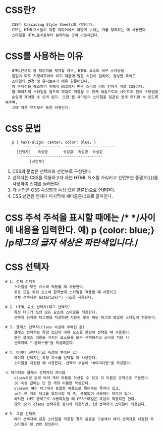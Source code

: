 # CSS란?
	   CSS는 Cascading Style Sheets의 약자이다.
	   CSS는 HTML요소들이 각종 미디어에서 어떻게 보이는 가를 정의하는 데 사용한다.
	   스타일을 HTML문서로부터 분리하는 것이 가능해진다.

# CSS를 사용하는 이유
	   HTML만으로 웹 페이지를 제작할 경우, HTML 요소의 세부 스타일을
	   일일이 따로 지정해주어야 하기 때문에 많은 시간이 걸리며, 완성한 후에도
	   스타일의 변경 및 유지보수가 매우 힘들어진다.
	   이 문제점을 해소하기 위해서 W3C에서 만든 스타일 시트 언어가 바로 CSS이다.
	   웹 페이지의 스타일을 별도의 파일로 저장할 수 있게 해줌으로써 사이트의 전체 스타일을
	   손쉽게 제어할 수 있게 된다. 또한 웹 사이트의 스타일을 일관성 있게 유지할 수 있도록 해주며,
	   그에 따른 유지보수 또한 쉬워진다.

# CSS 문법
	   p { text-align: center; color: blue; }
		    ---   -----------  -------- ------  ------
		 [선택자]   속성명       속성값  속성명  속성값
	       -------------------------------------
		       [선언부]

   1. CSS의 문법은 선택자와 선언부로 구성된다.
   2. 선택자는 CSS를 적용하고자 하는 HTML 요소를 가리키고
       선언부는 중괄호({})를 사용하여 전체를 둘러싼다.
   3. 각 선언은 CSS 속성명과 속성 값을 콜론(:)으로 연결한다.
   4. CSS 선언은 언제나 마지막에 세미콜론(;)으로 끝마친다.

CSS 주석
   주석을 표시할 때에는 /* */사이에 내용을 입력한다.
   예) p {color: blue;} /*p태그의 글자 색상은 파란색입니다.*/
===============================================================
# CSS 선택자
	# 1. 전체 선택자
		스타일을 모든 요소에 적용할 때 사용한다.
		주로 모든 하위 요소에 한꺼번에 스타일을 적용할 때 사용하고
		전체 선택자는 asterisk(*) 기호를 사용한다.

	# 2. HTML 요소 선택자(태그 선택자)
		특정 태그가 쓰인 모든 요소에 스타일을 적용한다.
		선택자 위치에 태그명을 작성하면 사용된 모든 해당 태그에 동일한 스타일이 적용된다.

	# 3. 클래스 선택자(class 속성에 부여된 값)
		클래스 선택자는 특정 집단의 여러 요소를 한번에 선택할 때 사용한다.
		같은 클래스 이름을 가지는 요소들을 모두 선택해주고 스타일 적용 시
		선택자에 ".클래스명"을 작성해준다.

	# 4. 아이디 선택자(id 속성에 부여된 값)
		아이디 선택자는 특정 요소를 선택할 때 사용한다.
		스타일을 지정할 때 사용한다. 선택자 부분에 "#아이디명"을 작성한다.

	※ 아이디와 클래스 선택자의 차이점
		class속성 값에 여러 개의 이름을 작성할 수 있고 각 이름은 공백으로 구분한다.
		id 속성 값에는 단 한 개의 이름만 작성한다.
		class는 여러 태그에서 동일한 이름으로 묶어주는 목적이 있고, 
		id는 한 개의 태그를 특정시킬 때 즉, 중복없이 사용하는 목적이 있다.
		하지만 id도 중복으로 사용되었을 때 CSS스타일은 똑같이 적용되긴 한다.
		만약 id와 class 선택자를 동시에 적용하면, id 선택자의 스타일이 적용된다.
	
	# 5. 그룹 선택자
		여러 선택자에 같은 스타일을 적용할 경우 쉼표로 구분해서 여러 선택자를 나열한 후
		스타일은 한 번만 정의한다.

